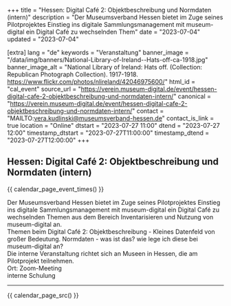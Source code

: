 +++
title = "Hessen: Digital Café 2: Objektbeschreibung und Normdaten (intern)"
description = "Der Museumsverband Hessen bietet im Zuge seines Pilotprojektes Einstieg ins digitale Sammlungsmanagement mit museum-digital ein Digital Café zu wechselnden Them"
date = "2023-07-04"
updated = "2023-07-04"

[extra]
lang = "de"
keywords = "Veranstaltung"
banner_image = "/data/img/banners/National-Library-of-Ireland--Hats-off-ca-1918.jpg"
banner_image_alt = "National Library of Ireland:  Hats off. (Collection: Republican Photograph Collection). 1917-1918. https://www.flickr.com/photos/nlireland/42046975600/"
html_id = "cal_event"
source_url = "https://verein.museum-digital.de/event/hessen-digital-cafe-2-objektbeschreibung-und-normdaten-intern/"
canonical = "https://verein.museum-digital.de/event/hessen-digital-cafe-2-objektbeschreibung-und-normdaten-intern/"
contact = "MAILTO:vera.kudlinski@museumsverband-hessen.de"
contact_is_link = true
location = "Online"
dtstart = "2023-07-27 11:00"
dtend = "2023-07-27 12:00"
timestamp_dtstart = "2023-07-27T11:00:00"
timestamp_dtend = "2023-07-27T12:00:00"
+++

## Hessen: Digital Café 2: Objektbeschreibung und Normdaten (intern)

{{ calendar_page_event_times() }}

Der Museumsverband Hessen bietet im Zuge seines Pilotprojektes Einstieg ins digitale Sammlungsmanagement mit museum-digital ein Digital Café zu wechselnden Themen aus dem Bereich Inventarisieren und Nutzung von museum-digital an. <br />
Themen beim Digital Café 2: Objektbeschreibung - Kleines Datenfeld von großer Bedeutung. Normdaten - was ist das? wie lege ich diese bei museum-digital an? <br />
Die interne Veranstaltung richtet sich an Museen in Hessen, die am Pilotprojekt teilnehmen. <br />
Ort: Zoom-Meeting<br />
interne Schulung

----

{{ calendar_page_src() }}